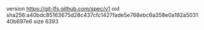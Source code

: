 version https://git-lfs.github.com/spec/v1
oid sha256:a40bdc85163675d28c437cfc1427fade5e768ebc6a358e0a192a503140b697e6
size 6393
